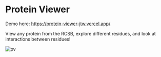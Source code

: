 # Protein Viewer

Demo here: https://protein-viewer-jtw.vercel.app/

View any protein from the RCSB, explore different residues, and look at interactions between residues!

![pv](https://user-images.githubusercontent.com/8213365/170427217-f7bd6a8c-ef3d-41d4-acfc-3b0803274172.png)
